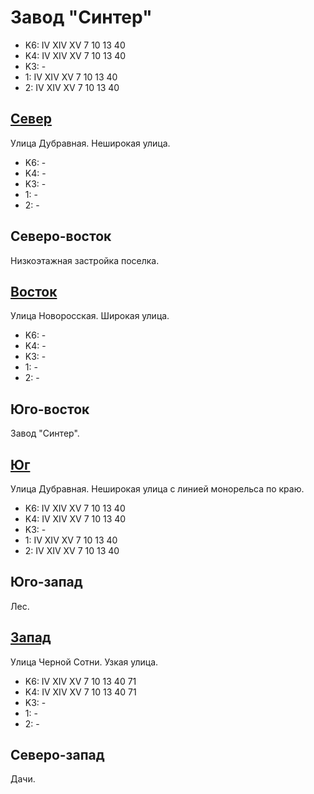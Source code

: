 # Завод "Синтер"

* K6:   IV  XIV XV
        7   10  13  40
* K4:   IV  XIV XV
        7   10  13  40
* K3:   -
* 1:    IV  XIV XV
        7   10  13  40
* 2:    IV  XIV XV
        7   10  13  40

## [Север](./10370050.md)

Улица Дубравная.
Неширокая улица.

* K6:   -
* K4:   -
* K3:   -
* 1:    -
* 2:    -

## Северо-восток

Низкоэтажная застройка поселка.

## [Восток](./10375060.md)

Улица Новоросская.
Широкая улица.

* K6:   -
* K4:   -
* K3:   -
* 1:    -
* 2:    -

## Юго-восток

Завод "Синтер".

## [Юг](./10365065.md)

Улица Дубравная.
Неширокая улица с линией монорельса по краю.

* K6:   IV  XIV XV
        7   10  13  40
* K4:   IV  XIV XV
        7   10  13  40
* K3:   -
* 1:    IV  XIV XV
        7   10  13  40
* 2:    IV  XIV XV
        7   10  13  40

## Юго-запад

Лес.

## [Запад](./10360060.md)

Улица Черной Сотни.
Узкая улица.

* K6:   IV  XIV XV
        7   10  13  40  71
* K4:   IV  XIV XV
        7   10  13  40  71
* K3:   -
* 1:    -
* 2:    -

## Северо-запад

Дачи.
